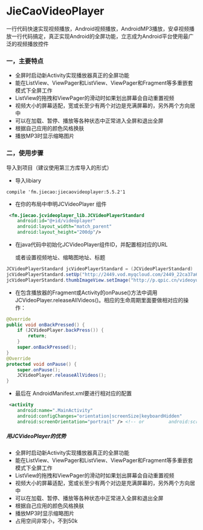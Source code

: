 # JieCaoVideoPlayer

一行代码快速实现视频播放，Android视频播放，AndroidMP3播放，安卓视频播放一行代码搞定，真正实现Android的全屏功能，立志成为Android平台使用最广泛的视频播放控件

### 一，主要特点

- 全屏时启动新Activity实现播放器真正的全屏功能 
- 能在ListView、ViewPager和ListView、ViewPager和Fragment等多重嵌套模式下全屏工作
- ListView的拖拽和ViewPager的滑动时如果划出屏幕会自动重置视频
- 视频大小的屏幕适配，宽或长至少有两个对边是充满屏幕的，另外两个方向居中 
- 可以在加载、暂停、播放等各种状态中正常进入全屏和退出全屏
- 根据自己应用的颜色风格换肤 
- 播放MP3时显示缩略图片

### 二，使用步骤

导入到项目（建议使用第三方库导入的形式）

- 导入libiary

```
compile 'fm.jiecao:jiecaovideoplayer:5.5.2'1
```

- 在你的布局中申明JCVideoPlayer 组件

```xml
 <fm.jiecao.jcvideoplayer_lib.JCVideoPlayerStandard
    android:id="@+id/videoplayer"
    android:layout_width="match_parent"
    android:layout_height="200dp"/>
```

- 在java代码中初始化JCVideoPlayer组件ID，并配置相对应的URL

  或者设置视频地址、缩略图地址、标题

```java
JCVideoPlayerStandard jcVideoPlayerStandard = (JCVideoPlayerStandard) 																findViewById(R.id.videoplayer);
jcVideoPlayerStandard.setUp("http://2449.vod.myqcloud.com/2449_22ca37a6ea9011e5acaaf51d105342e3.f20.mp4", JCVideoPlayerStandard.SCREEN_LAYOUT_NORMAL, "嫂子闭眼睛");
jcVideoPlayerStandard.thumbImageView.setImage("http://p.qpic.cn/videoyun/0/2449_43b6f696980311e59ed467f22794e792_1/640");
```

* 在包含播放器的Fragment或Activity的onPause()方法中调用JCVideoPlayer.releaseAllVideos()。相应的生命周期里面要做相对应的操作：

```java
@Override
public void onBackPressed() {
    if (JCVideoPlayer.backPress()) {
        return;
    }
    super.onBackPressed();
}
@Override
protected void onPause() {
    super.onPause();
    JCVideoPlayer.releaseAllVideos();
}
```

* 最后在 AndroidManifest.xml要进行相对应的配置

```xml
 <activity
    android:name=".MainActivity"
    android:configChanges="orientation|screenSize|keyboardHidden"
    android:screenOrientation="portrait" /> <!-- or 		android:screenOrientation="landscape"-->
```

##### 用JCVideoPlayer的优势

- 全屏时启动新Activity实现播放器真正的全屏功能
- 能在ListView、ViewPager和ListView、ViewPager和Fragment等多重嵌套模式下全屏工作
- ListView的拖拽和ViewPager的滑动时如果划出屏幕会自动重置视频
- 视频大小的屏幕适配，宽或长至少有两个对边是充满屏幕的，另外两个方向居中
- 可以在加载、暂停、播放等各种状态中正常进入全屏和退出全屏
- 根据自己应用的颜色风格换肤
- 播放MP3时显示缩略图片
- 占用空间非常小，不到50k

